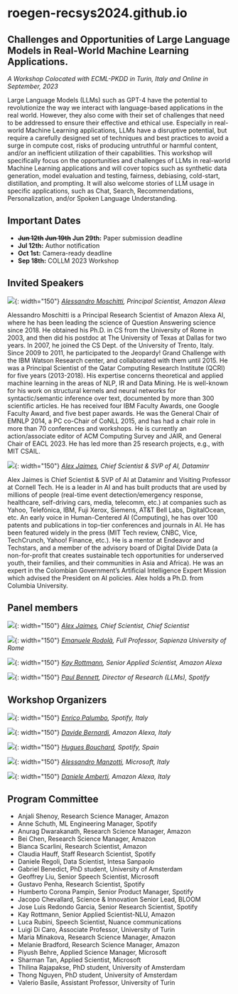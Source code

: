 # roegen-recsys2024.github.io

## Challenges and Opportunities of Large Language Models in Real-World Machine Learning Applications.
<em> A Workshop Colocated with ECML-PKDD in Turin, Italy and Online in September, 2023 </em>


Large Language Models (LLMs) such as GPT-4 have the potential to revolutionize the
way we interact with language-based applications in the real world. However, they also
come with their set of challenges that need to be addressed to ensure their effective
and ethical use. Especially in real-world Machine Learning applications, LLMs have a
disruptive potential, but require a carefully designed set of techniques and best
practices to avoid a surge in compute cost, risks of producing untruthful or harmful
content, and/or an inefficient utilization of their capabilities.
This workshop will specifically focus on the opportunities and challenges of LLMs in
real-world Machine Learning applications and will cover topics such as synthetic data
generation, model evaluation and testing, fairness, debiasing, cold-start, distillation, and
prompting. It will also welcome stories of LLM usage in specific applications, such as
Chat, Search, Recommendations, Personalization, and/or Spoken Language
Understanding.

## Important Dates

* **~~Jun 12th~~ ~~Jun 19th~~ Jun 29th:** Paper submission deadline
* **Jul 12th:** Author notification
* **Oct 1st:** Camera-ready deadline
* **Sep 18th:** COLLM 2023 Workshop

## Invited Speakers

![](images/tbd.png){: width="150"}
*[Alessandro Moschitti](https://scholar.google.com/citations?user=vYUDlsEAAAAJ&hl=en), Principal Scientist, Amazon Alexa*

Alessandro Moschitti is a Principal Research Scientist of Amazon Alexa AI, where he
has been leading the science of Question Answering science since 2018. He obtained his
Ph.D. in CS from the University of Rome in 2003, and then did his postdoc at The University
of Texas at Dallas for two years. In 2007, he joined the CS Dept. of the University of Trento,
Italy. Since 2009 to 2011, he participated to the Jeopardy! Grand Challenge with the IBM
Watson Research center, and collaborated with them until 2015. He was a Principal
Scientist of the Qatar Computing Research Institute (QCRI) for five years (2013-2018). His
expertise concerns theoretical and applied machine learning in the areas of NLP, IR and
Data Mining. He is well-known for his work on structural kernels and neural networks for
syntactic/semantic inference over text, documented by more than 300 scientific articles. He
has received four IBM Faculty Awards, one Google Faculty Award, and five best paper
awards. He was the General Chair of EMNLP 2014, a PC co-Chair of CoNLL 2015, and has
had a chair role in more than 70 conferences and workshops. He is currently an
action/associate editor of ACM Computing Survey and JAIR, and General Chair of EACL 2023. 
He has led more than 25 research projects, e.g., with MIT CSAIL.

![](images/tbd.png){: width="150"}
*[Alex Jaimes](https://scholar.google.com/citations?user=2_sT4fcAAAAJ&hl=en), Chief Scientist & SVP of AI, Dataminr*

Alex Jaimes is Chief Scientist & SVP of AI at Dataminr and Visiting Professor at Cornell Tech. 
He is a leader in AI and has built products that are used by millions of people (real-time event detection/emergency response, healthcare, self-driving cars, media, telecomm, etc.) 
at companies such as Yahoo, Telefónica, IBM, Fuji Xerox, Siemens, AT&T Bell Labs, DigitalOcean, etc. 
An early voice in Human-Centered AI (Computing), he has over 100 patents and publications in top-tier conferences and journals in AI. 
He has been featured widely in the press (MIT Tech review, CNBC, Vice, TechCrunch, Yahoo! Finance, etc.). 
He is a mentor at Endeavor and Techstars, and a member of the advisory board of 
Digital Divide Data (a non-for-profit that creates sustainable tech opportunities for underserved youth, their families, and their communities in Asia and Africa). He was an expert in the Colombian Government’s Artificial Intelligence Expert Mission which advised the President on AI policies. Alex holds a Ph.D. from Columbia University.


## Panel members

![](images/tbd.png){: width="150"}
*[Alex Jaimes](https://scholar.google.com/citations?user=2_sT4fcAAAAJ&hl=en), Chief Scientist, Chief Scientist*

![](images/tbd.png){: width="150"}
*[Emanuele Rodolà](https://scholar.google.com/citations?user=-EH4wBYAAAAJ&hl=en), Full Professor, Sapienza University of Rome*

![](images/tbd.png){: width="150"}
*[Kay Rottmann](https://scholar.google.com/citations?user=YLUnbqEAAAAJ&hl=en&oi=ao), Senior Applied Scientist, Amazon Alexa*

![](images/tbd.png){: width="150"}
*[Paul Bennett](https://scholar.google.com/citations?user=AIncPrIAAAAJ&hl=en&oi=ao), Director of Research (LLMs), Spotify*



## Workshop Organizers

![](images/tbd.jpeg){: width="150"}
*[Enrico Palumbo](https://www.linkedin.com/in/enrico-palumbo-0272baa8/), Spotify, Italy*

![](images/tbd.jpeg){: width="150"}
*[Davide Bernardi](https://www.linkedin.com/in/bernardid/), Amazon Alexa, Italy*

![](images/tbd.jpeg){: width="150"}
*[Hugues Bouchard](https://www.linkedin.com/in/hugues-bouchard-6939822/), Spotify, Spain*

![](images/tbd.png){: width="150"}
*[Alessandro Manzotti](https://www.linkedin.com/in/amanzotti/), Microsoft, Italy*

![](images/tbd.jpeg){: width="150"}
*[Daniele Amberti](https://www.linkedin.com/in/damberti/), Amazon Alexa, Italy*


## Program Committee

* Anjali Shenoy, Research Science Manager, Amazon
* Anne Schuth, ML Engineering Manager, Spotify
* Anurag Dwarakanath, Research Science Manager, Amazon
* Bei Chen, Research Science Manager, Amazon
* Bianca Scarlini, Research Scientist, Amazon
* Claudia Hauff, Staff Research Scientist, Spotify
* Daniele Regoli, Data Scientist, Intesa Sanpaolo
* Gabriel Benedict, PhD student, University of Amsterdam
* Geoffrey Liu, Senior Speech Scientist, Microsoft
* Gustavo Penha, Research Scientist, Spotify
* Humberto Corona Pampin, Senior Product Manager, Spotify
* Jacopo Chevallard, Science & Innovation Senior Lead, BLOOM
* Jose Luis Redondo Garcia, Senior Research Scientist, Spotify
* Kay Rottmann, Senior Applied Scientist-NLU, Amazon
* Luca Rubini, Speech Scientist, Nuance communications
* Luigi Di Caro, Associate Professor, University of Turin
* Maria Minakova, Research Science Manager, Amazon
* Melanie Bradford, Research Science Manager, Amazon
* Piyush Behre, Applied Science Manager, Microsoft
* Sharman Tan, Applied Scientist, Microsoft
* Thilina Rajapakse, PhD student, University of Amsterdam
* Thong Nguyen, PhD student, University of Amsterdam
* Valerio Basile, Assistant Professor, University of Turin
